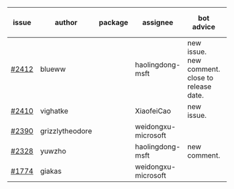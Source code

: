 | issue | author | package | assignee | bot advice | created date of issue | target release date | date from target |
| ------ | ------ | ------ | ------ | ------ | ------ | ------ | :-----: |
| [#2412](https://github.com/Azure/sdk-release-request/issues/2412) | blueww |  | haolingdong-msft | new issue. new comment. close to release date.  | 02-07 | 02-09 | 1 |
| [#2410](https://github.com/Azure/sdk-release-request/issues/2410) | vighatke |  | XiaofeiCao | new issue. | 02-03 | 02-11 |  |
| [#2390](https://github.com/Azure/sdk-release-request/issues/2390) | grizzlytheodore |  | weidongxu-microsoft |  | 01-19 | 01-28 |  |
| [#2328](https://github.com/Azure/sdk-release-request/issues/2328) | yuwzho |  | haolingdong-msft | new comment. | 12-22 | 01-17 |  |
| [#1774](https://github.com/Azure/sdk-release-request/issues/1774) | giakas |  | weidongxu-microsoft |  | 07-14 | 07-19 |  |
